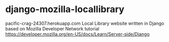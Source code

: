 # django-mozilla-locallibrary
pacific-crag-24307.herokuapp.com
Local Library website written in Django based on Mozilla Developer Network tutorial https://developer.mozilla.org/en-US/docs/Learn/Server-side/Django
